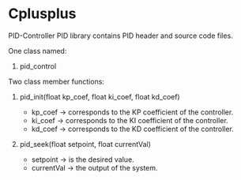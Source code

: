 # Cplusplus
PID-Controller 
PID library contains PID header and source code files.

One class named:
1. pid_control

Two class member functions:
1. pid_init(float kp_coef, float ki_coef, float kd_coef)
    * kp_coef -> corresponds to the KP coefficient of the controller.
    * ki_coef -> corresponds to the KI coefficient of the controller.
    * kd_coef -> corresponds to the KD coefficient of the controller.
    
2. pid_seek(float setpoint, float currentVal)
    * setpoint -> is the desired value.
    * currentVal -> the output of the system.
